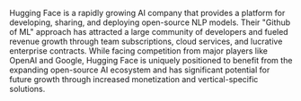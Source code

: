 Hugging Face is a rapidly growing AI company that provides a platform for developing, sharing, and deploying open-source NLP models. Their "Github of ML" approach has attracted a large community of developers and fueled revenue growth through team subscriptions, cloud services, and lucrative enterprise contracts.  While facing competition from major players like OpenAI and Google, Hugging Face is uniquely positioned to benefit from the expanding open-source AI ecosystem and has significant potential for future growth through increased monetization and vertical-specific solutions.